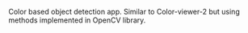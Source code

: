 Color based object detection app. Similar to Color-viewer-2 but using methods implemented in OpenCV library.
